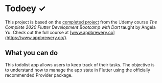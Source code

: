 # Todoey ✓

This project is based on the [completed project](https://github.com/londonappbrewery/todoey-flutter) from the Udemy
course *The Complete 2020 Flutter Development Bootcamp with Dart* taught by Angela Yu. Check out the full course at [www.appbrewery.co](https://www.appbrewery.co/).

## What you can do

This todolist app allows users to keep track of their tasks.
The objective is to understand how to manage the app state in Flutter using the officially recommended Provider package.